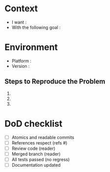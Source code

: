 # Context
 
* I want : 
* With the following goal : 

# Environment

* Platform : 
* Version : 

## Steps to Reproduce the Problem

  1.
  2.
  3.

# DoD checklist

* [ ]  Atomics and readable commits
* [ ]  References respect (refs #)
* [ ]  Review code (reader)
* [ ]  Merged branch (reader)
* [ ]  All tests passed (no regress)
* [ ]  Documentation updated
